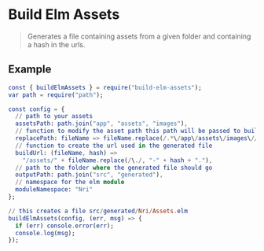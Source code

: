 Build Elm Assets
================

> Generates a file containing assets from a given folder and containing a hash in the urls.


## Example

```elm
const { buildElmAssets } = require("build-elm-assets");
var path = require("path");

const config = {
  // path to your assets
  assetsPath: path.join("app", "assets", "images"),
  // function to modify the asset path this path will be passed to buildUrl
  replacePath: fileName => fileName.replace(/.*\/app\/assets\/images\//, ""),
  // function to create the url used in the generated file
  buildUrl: (fileName, hash) =>
    "/assets/" + fileName.replace(/\./, "-" + hash + "."),
  // path to the folder where the generated file should go
  outputPath: path.join("src", "generated"),
  // namespace for the elm module
  moduleNamespace: "Nri"
};

// this creates a file src/generated/Nri/Assets.elm
buildElmAssets(config, (err, msg) => {
  if (err) console.error(err);
  console.log(msg);
});
```
